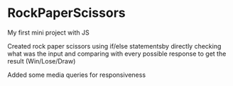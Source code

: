 # RockPaperScissors
My first mini project with JS


Created rock paper scissors using if/else statementsby directly checking what was the input and comparing with every possible response
to get the result (Win/Lose/Draw)

Added some media queries for responsiveness 
